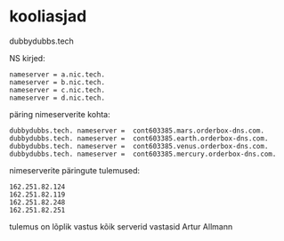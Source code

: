 # kooliasjad
dubbydubbs.tech

NS kirjed:
```
nameserver = a.nic.tech.
nameserver = b.nic.tech.
nameserver = c.nic.tech.
nameserver = d.nic.tech.
```

päring nimeserverite kohta:
```
dubbydubbs.tech. nameserver =  cont603385.mars.orderbox-dns.com.
dubbydubbs.tech. nameserver =  cont603385.earth.orderbox-dns.com.
dubbydubbs.tech. nameserver =  cont603385.venus.orderbox-dns.com.
dubbydubbs.tech. nameserver =  cont603385.mercury.orderbox-dns.com.
```

nimeserverite päringute tulemused:
```
162.251.82.124
162.251.82.119
162.251.82.248
162.251.82.251
```
tulemus on lõplik vastus
kõik serverid vastasid
Artur Allmann
